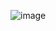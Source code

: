 ![image](https://user-images.githubusercontent.com/66035321/138337141-6443faba-64fd-43f0-b318-ddbacc75fad3.png)
